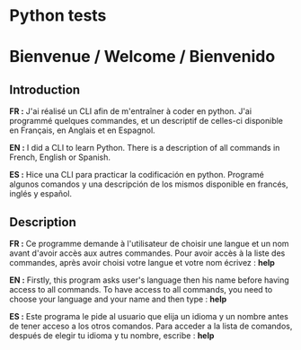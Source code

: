# **Python tests**
# Bienvenue / Welcome / Bienvenido
## Introduction
**FR :** J'ai réalisé un CLI afin de m'entraîner à coder en python. J'ai programmé quelques commandes, et un descriptif de celles-ci disponible en Français, en Anglais et en Espagnol.

**EN :** I did a CLI to learn Python. There is a description of all commands in French, English or Spanish.

**ES :** Hice una CLI para practicar la codificación en python. Programé algunos comandos y una descripción de los mismos disponible en francés, inglés y español. 

## Description

**FR :** Ce programme demande à l'utilisateur de choisir une langue et un nom avant d'avoir accès aux autres commandes.
Pour avoir accès à la liste des commandes, après avoir choisi votre langue et votre nom écrivez : **help**

**EN :** Firstly, this program asks user's language then his name before having access to all commands. To have access to all commands, you need to choose your language and your name and then type : **help**


**ES :** Este programa le pide al usuario que elija un idioma y un nombre antes de tener acceso a los otros comandos.
Para acceder a la lista de comandos, después de elegir tu idioma y tu nombre, escribe : **help**